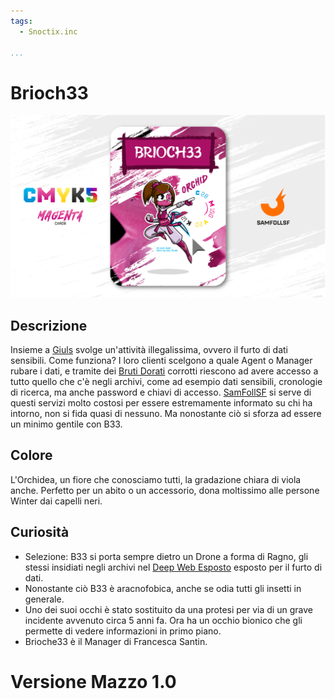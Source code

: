 ```yaml
---
tags:
  - Snoctix.inc

...
```


# Brioch33

![brioche33](../eg/M/santin.jpg)

## Descrizione

Insieme a [Giuls](../Ciano/pistilli.md) svolge un'attività illegalissima, ovvero il furto di dati sensibili. Come funziona? I loro clienti scelgono a quale Agent o Manager rubare i dati, e tramite dei [Bruti Dorati](../Remix/metal.md) corrotti riescono ad avere accesso a tutto quello che c'è negli archivi, come ad esempio dati sensibili, cronologie di ricerca, ma anche password e chiavi di accesso. [SamFollSF](../Remix/samfollsf.md) si serve di questi servizi molto costosi per essere estremamente informato su chi ha intorno, non si fida quasi di nessuno. Ma nonostante ciò si sforza ad essere un minimo gentile con B33.

## Colore

L'Orchidea, un fiore che conosciamo tutti, la gradazione chiara di viola anche. Perfetto per un abito o un accessorio, dona moltissimo alle persone Winter dai capelli neri.

## Curiosità

- Selezione: B33 si porta sempre dietro un Drone a forma di Ragno, gli stessi insidiati negli archivi nel [Deep Web Esposto](../Remix/deep.md) esposto per il furto di dati.
- Nonostante ciò B33 è aracnofobica, anche se odia tutti gli insetti in generale.
- Uno dei suoi occhi è stato sostituito da una protesi per via di un grave incidente avvenuto circa 5 anni fa. Ora ha un occhio bionico che gli permette di vedere informazioni in primo piano.
- Brioche33 è il Manager di Francesca Santin.

# Versione Mazzo 1.0